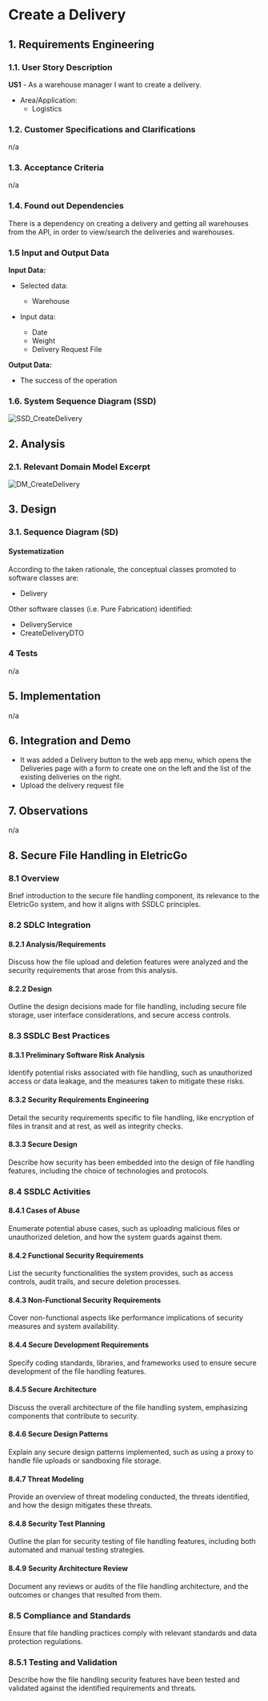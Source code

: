 # Create a Delivery

## 1. Requirements Engineering

### 1.1. User Story Description

**US1** - As a warehouse manager I want to create a delivery.

* Area/Application:
  * Logistics

### 1.2. Customer Specifications and Clarifications

n/a

### 1.3. Acceptance Criteria

n/a

### 1.4. Found out Dependencies

There is a dependency on creating a delivery and getting all warehouses from the API, in order to view/search the deliveries and warehouses.

### 1.5 Input and Output Data

**Input Data:**

* Selected data:
  * Warehouse

* Input data:
  * Date
  * Weight
  * Delivery Request File

**Output Data:**

* The success of the operation

### 1.6. System Sequence Diagram (SSD)

![SSD_CreateDelivery](SSD_CreateDelivery.png)

## 2. Analysis

### 2.1. Relevant Domain Model Excerpt

![DM_CreateDelivery](DM_CreateDelivery.png)

## 3. Design

### 3.1. Sequence Diagram (SD)

#### Systematization

According to the taken rationale, the conceptual classes promoted to software classes are:

* Delivery

Other software classes (i.e. Pure Fabrication) identified:

* DeliveryService
* CreateDeliveryDTO

### 4 Tests

n/a

## 5. Implementation

n/a

## 6. Integration and Demo

* It was added a Delivery button to the web app menu, which opens the Deliveries page with a form to create one on the left and the list of the existing deliveries on the right.
* Upload the delivery request file

## 7. Observations

n/a

## 8. Secure File Handling in EletricGo

### 8.1 Overview

Brief introduction to the secure file handling component, its relevance to the EletricGo system, and how it aligns with SSDLC principles.

### 8.2 SDLC Integration

#### 8.2.1 Analysis/Requirements

Discuss how the file upload and deletion features were analyzed and the security requirements that arose from this analysis.

#### 8.2.2 Design

Outline the design decisions made for file handling, including secure file storage, user interface considerations, and secure access controls.

### 8.3 SSDLC Best Practices

#### 8.3.1 Preliminary Software Risk Analysis

Identify potential risks associated with file handling, such as unauthorized access or data leakage, and the measures taken to mitigate these risks.

#### 8.3.2 Security Requirements Engineering

Detail the security requirements specific to file handling, like encryption of files in transit and at rest, as well as integrity checks.

#### 8.3.3 Secure Design

Describe how security has been embedded into the design of file handling features, including the choice of technologies and protocols.

### 8.4 SSDLC Activities

#### 8.4.1 Cases of Abuse

Enumerate potential abuse cases, such as uploading malicious files or unauthorized deletion, and how the system guards against them.

#### 8.4.2 Functional Security Requirements

List the security functionalities the system provides, such as access controls, audit trails, and secure deletion processes.

#### 8.4.3 Non-Functional Security Requirements

Cover non-functional aspects like performance implications of security measures and system availability.

#### 8.4.4 Secure Development Requirements

Specify coding standards, libraries, and frameworks used to ensure secure development of the file handling features.

#### 8.4.5 Secure Architecture

Discuss the overall architecture of the file handling system, emphasizing components that contribute to security.

#### 8.4.6 Secure Design Patterns

Explain any secure design patterns implemented, such as using a proxy to handle file uploads or sandboxing file storage.

#### 8.4.7 Threat Modeling

Provide an overview of threat modeling conducted, the threats identified, and how the design mitigates these threats.

#### 8.4.8 Security Test Planning

Outline the plan for security testing of file handling features, including both automated and manual testing strategies.

#### 8.4.9 Security Architecture Review

Document any reviews or audits of the file handling architecture, and the outcomes or changes that resulted from them.

### 8.5 Compliance and Standards

Ensure that file handling practices comply with relevant standards and data protection regulations.

### 8.5.1 Testing and Validation

Describe how the file handling security features have been tested and validated against the identified requirements and threats.
